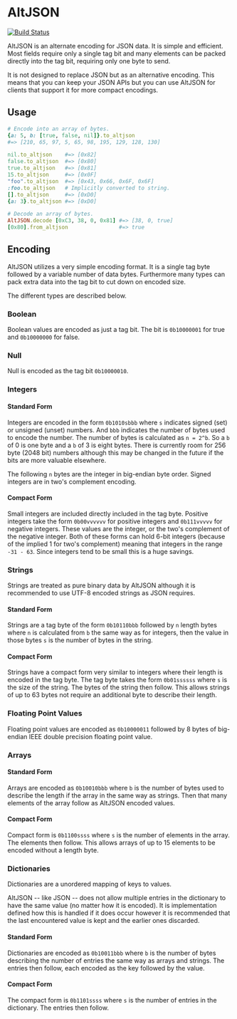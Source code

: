# AltJSON

[![Build Status](https://travis-ci.org/kevincox/altjson.rb.png?branch=master)](https://travis-ci.org/kevincox/altjson.rb)

AltJSON is an alternate encoding for JSON data.  It is simple and efficient.
Most fields require only a single tag bit and many elements can be packed
directly into the tag bit, requiring only one byte to send.

It is not designed to replace JSON but as an alternative encoding.  This means
that you can keep your JSON APIs but you can use AltJSON for clients that
support it for more compact encodings.

## Usage

```ruby
# Encode into an array of bytes.
{a: 5, b: [true, false, nil]}.to_altjson
#=> [210, 65, 97, 5, 65, 98, 195, 129, 128, 130]

nil.to_altjson    #=> [0x82]
false.to_altjson  #=> [0x80]
true.to_altjson   #=> [0x81]
15.to_altjson     #=> [0x0F]
"foo".to_altjson  #=> [0x43, 0x66, 0x6F, 0x6F]
:foo.to_altjson   # Implicitly converted to string.
[].to_altjson     #=> [0xD0]
{a: 3}.to_altjson #=> [0xD0]

# Decode an array of bytes.
AltJSON.decode [0xC3, 38, 0, 0x81] #=> [38, 0, true]
[0x80].from_altjson                #=> true
```

## Encoding

AltJSON utilizes a very simple encoding format.  It is a single tag byte
followed by a variable number of data bytes.  Furthermore many types can pack
extra data into the tag bit to cut down on encoded size.

The different types are described below.

### Boolean

Boolean values are encoded as just a tag bit.  The bit is `0b10000001` for true
and `0b10000000` for false.

### Null

Null is encoded as the tag bit `0b10000010`.

### Integers

#### Standard Form

Integers are encoded in the form `0b1010sbbb` where `s` indicates signed (set)
or unsigned (unset) numbers.  And `bbb` indicates the number of bytes used to
encode the number.  The number of bytes is calculated as `n = 2^b`.  So a `b` of
0 is one byte and a `b` of 3 is eight bytes.  There is currently room for 256
byte (2048 bit) numbers although this may be changed in the future if the bits
are more valuable elsewhere.

The following `n` bytes are the integer in big-endian byte order.  Signed
integers are in two's complement encoding.

#### Compact Form

Small integers are included directly included in the tag byte.  Positive
integers take the form `0b00vvvvvv` for positive integers and `0b111vvvvv` for
negative integers.  These values are the integer, or the two's complement of the
negative integer.  Both of these forms can hold 6-bit integers (because of the
implied 1 for two's complement) meaning that integers in the range `-31 - 63`.
Since integers tend to be small this is a huge savings.

### Strings

Strings are treated as pure binary data by AltJSON although it is recommended to
use UTF-8 encoded strings as JSON requires.

#### Standard Form

Strings are a tag byte of the form `0b10110bbb` followed by `n` length bytes
where `n` is calculated from `b` the same way as for integers, then the value in
those bytes `s` is the number of bytes in the string.

#### Compact Form

Strings have a compact form very similar to integers where their length is
encoded in the tag byte.  The tag byte takes the form `0b01ssssss` where `s` is
the size of the string.  The bytes of the string then follow.  This allows
strings of up to 63 bytes not require an additional byte to describe their
length.

### Floating Point Values

Floating point values are encoded as `0b10000011` followed by 8 bytes of
big-endian IEEE double precision floating point value.

### Arrays

#### Standard Form

Arrays are encoded as `0b10010bbb` where `b` is the number of bytes used to
describe the length if the array in the same way as strings.  Then that many
elements of the array follow as AltJSON encoded values.

#### Compact Form

Compact form is `0b1100ssss` where `s` is the number of elements in the array.
The elements then follow.  This allows arrays of up to 15 elements to be encoded
without a length byte.

### Dictionaries

Dictionaries are a unordered mapping of keys to values.

AltJSON -- like JSON -- does not allow multiple entries in the dictionary to
have the same value (no matter how it is encoded).  It is implementation defined
how this is handled if it does occur however it is recommended that the last
encountered value is kept and the earlier ones discarded.

#### Standard Form

Dictionaries are encoded as `0b10011bbb` where `b` is the number of bytes
describing the number of entries the same way as arrays and strings.  The
entries then follow, each encoded as the key followed by the value.

#### Compact Form

The compact form is `0b1101ssss` where `s` is the number of entries in the
dictionary.  The entries then follow.

